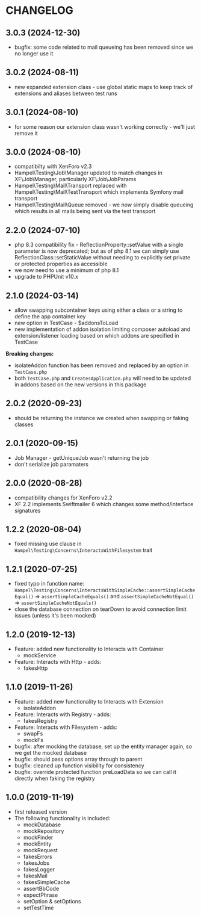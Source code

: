CHANGELOG
=========

3.0.3 (2024-12-30)
------------------

* bugfix: some code related to mail queueing has been removed since we no longer use it 

3.0.2 (2024-08-11)
------------------

* new expanded extension class - use global static maps to keep track of extensions and aliases between test runs

3.0.1 (2024-08-10)
------------------

* for some reason our extension class wasn't working correctly - we'll just remove it

3.0.0 (2024-08-10)
------------------

* compatibilty with XenForo v2.3
* Hampel\Testing\Job\Manager updated to match changes in XF\Job\Manager, particularly XF\Job\JobParams
* Hampel\Testing\Mail\Transport replaced with Hampel\Testing\Mail\TestTransport which implements Symfony mail transport
* Hampel\Testing\Mail\Queue removed - we now simply disable queueing which results in all mails being sent via the test
  transport

2.2.0 (2024-07-10)
------------------

* php 8.3 compatibility fix - ReflectionProperty::setValue with a single parameter is now deprecated; but as of php 8.1 
  we can simply use ReflectionClass::setStaticValue without needing to explicitly set private or protected properties 
  as accessible
* we now need to use a minimum of php 8.1
* upgrade to PHPUnit v10.x

2.1.0 (2024-03-14)
------------------

* allow swapping subcontainer keys using either a class or a string to define the app container key
* new option in TestCase - $addonsToLoad
* new implementation of addon isolation limiting composer autoload and extension/listener loading based on which addons 
  are specified in TestCase

**Breaking changes:**
* isolateAddon function has been removed and replaced by an option in `TestCase.php`
* both `TestCase.php` and `CreatesApplication.php` will need to be updated in addons based on the new versions in this 
  package

2.0.2 (2020-09-23)
------------------

* should be returning the instance we created when swapping or faking classes

2.0.1 (2020-09-15)
------------------

* Job Manager - getUniqueJob wasn't returning the job
* don't serialize job paramaters

2.0.0 (2020-08-28)
------------------

* compatibility changes for XenForo v2.2
* XF 2.2 implements Swiftmailer 6 which changes some method/interface signatures

1.2.2 (2020-08-04)
------------------

* fixed missing use clause in `Hampel\Testing\Concerns\InteractsWithFilesystem` trait

1.2.1 (2020-07-25)
------------------

* fixed typo in function name: `Hampel\Testing\Concerns\InteractsWithSimpleCache::assertSimpleCacheEqual()` => 
`assertSimpleCacheEquals()` and `assertSimpleCacheNotEqual()` => `assertSimpleCacheNotEquals()`
* close the database connection on tearDown to avoid connection limit issues (unless it's been mocked)

1.2.0 (2019-12-13)
------------------

 * Feature: added new functionality to Interacts with Container
   * mockService
 * Feature: Interacts with Http - adds:
   * fakesHttp  

1.1.0 (2019-11-26)
------------------

 * Feature: added new functionality to Interacts with Extension
   * isolateAddon
 * Feature: Interacts with Registry - adds:
   * fakesRegistry
 * Feature: Interacts with Filesystem - adds:
   * swapFs
   * mockFs
 * bugfix: after mocking the database, set up the entity manager again, so we get the mocked database
 * bugfix: should pass options array through to parent
 * bugfix: cleaned up function visibility for consistency
 * bugfix: override protected function preLoadData so we can call it directly when faking the registry

1.0.0 (2019-11-19)
------------------

 * first released version
 * The following functionality is included:
   * mockDatabase
   * mockRepository
   * mockFinder
   * mockEntity
   * mockRequest
   * fakesErrors
   * fakesJobs
   * fakesLogger
   * fakesMail
   * fakesSimpleCache
   * assertBbCode
   * expectPhrase
   * setOption & setOptions
   * setTestTime
